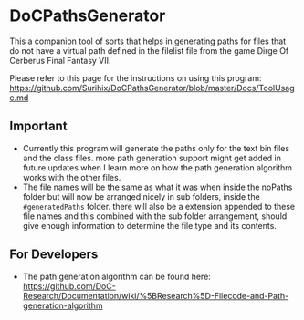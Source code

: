 # DoCPathsGenerator
This a companion tool of sorts that helps in generating paths for files that do not have a virtual path defined in the filelist file from the game Dirge Of Cerberus Final Fantasy VII.

Please refer to this page for the instructions on using this program:
<br>https://github.com/Surihix/DoCPathsGenerator/blob/master/Docs/ToolUsage.md

## Important
- Currently this program will generate the paths only for the text bin files and the class files. more path generation support might get added in future updates when I learn more on how the path generation algorithm works with the other files.
- The file names will be the same as what it was when inside the noPaths folder but will now be arranged nicely in sub folders, inside the ``#generatedPaths`` folder. there will also be a extension appended to these file names and this combined with the sub folder arrangement, should give enough information to determine the file type and its contents.

## For Developers
- The path generation algorithm can be found here:
  <br>https://github.com/DoC-Research/Documentation/wiki/%5BResearch%5D-Filecode-and-Path-generation-algorithm
